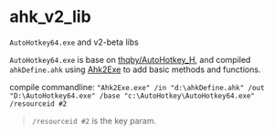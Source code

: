 # ahk_v2_lib
`AutoHotkey64.exe` and v2-beta libs

`AutoHotkey64.exe` is base on [thqby/AutoHotkey_H](https://github.com/thqby/AutoHotkey_H),
and compiled `ahkDefine.ahk` using [Ahk2Exe](https://github.com/AutoHotkey/Ahk2Exe) to add basic methods and functions.

compile commandline: `"Ahk2Exe.exe" /in "d:\ahkDefine.ahk" /out "D:\AutoHotkey64.exe" /base "c:\AutoHotkey\AutoHotkey64.exe" /resourceid #2`
> `/resourceid #2` is the key param.
